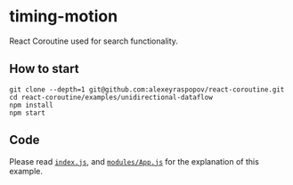 # timing-motion

React Coroutine used for search functionality.

## How to start

    git clone --depth=1 git@github.com:alexeyraspopov/react-coroutine.git
    cd react-coroutine/examples/unidirectional-dataflow
    npm install
    npm start

## Code

Please read [`index.js`](./index.js), and [`modules/App.js`](./modules/App.js)
for the explanation of this example.
